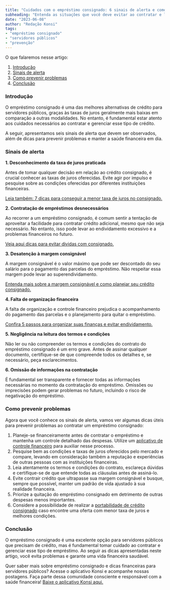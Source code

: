 ```yaml
---
title: "Cuidados com o empréstimo consignado: 6 sinais de alerta e como prevenir problemas"
subheading: "Entenda as situações que você deve evitar ao contratar e lidar com um empréstimo consignado como servidor público."
date: "2023-06-08"
author: "Redação Konsi"
tags:
- "empréstimo consignado"
- "servidores públicos"
- "prevenção"
---
```


O que falaremos nesse artigo:

1. [Introdução](#introdução)
2. [Sinais de alerta](#sinais-de-alerta)
3. [Como prevenir problemas](#como-prevenir-problemas)
4. [Conclusão](#conclusão)

### Introdução

O empréstimo consignado é uma das melhores alternativas de crédito para servidores públicos, graças às taxas de juros geralmente mais baixas em comparação a outras modalidades. No entanto, é fundamental estar atento aos cuidados necessários ao contratar e gerenciar esse tipo de crédito.

A seguir, apresentamos seis sinais de alerta que devem ser observados, além de dicas para prevenir problemas e manter a saúde financeira em dia.

### Sinais de alerta

**1. Desconhecimento da taxa de juros praticada**

Antes de tomar qualquer decisão em relação ao crédito consignado, é crucial conhecer as taxas de juros oferecidas. Evite agir por impulso e pesquise sobre as condições oferecidas por diferentes instituições financeiras.

[Leia também: 7 dicas para conseguir a menor taxa de juros no consignado.](http://konsi.com.br/postagens/7-dicas-para-conseguir-a-menor-taxa-de-juros-no-consignado)

**2. Contratação de empréstimos desnecessários**

Ao recorrer a um empréstimo consignado, é comum sentir a tentação de aproveitar a facilidade para contratar crédito adicional, mesmo que não seja necessário. No entanto, isso pode levar ao endividamento excessivo e a problemas financeiros no futuro.

[Veja aqui dicas para evitar dividas com consignado.](http://konsi.com.br/postagens/como-evitar-dividas-com-consignado)

**3. Desatenção à margem consignável**

A margem consignável é o valor máximo que pode ser descontado do seu salário para o pagamento das parcelas do empréstimo. Não respeitar essa margem pode levar ao superendividamento.

[Entenda mais sobre a margem consignável e como planejar seu crédito consignado.](http://konsi.com.br/postagens/entendendo-a-margem-consignvel-como-planejar-seu-crdito-consignado)

**4. Falta de organização financeira**

A falta de organização e controle financeiro prejudica o acompanhamento do pagamento das parcelas e o planejamento para quitar o empréstimo.

[Confira 5 passos para organizar suas finanças e evitar endividamento.](http://konsi.com.br/postagens/5-passos-para-organizar-suas-financas-e-evitar-endividamento)

**5. Negligência na leitura dos termos e condições**

Não ler ou não compreender os termos e condições do contrato do empréstimo consignado é um erro grave. Antes de assinar qualquer documento, certifique-se de que compreende todos os detalhes e, se necessário, peça esclarecimentos.

**6. Omissão de informações na contratação**

É fundamental ser transparente e fornecer todas as informações necessárias no momento da contratação do empréstimo. Omissões ou imprecisões podem gerar problemas no futuro, incluindo o risco de negativação do empréstimo.

### Como prevenir problemas

Agora que você conhece os sinais de alerta, vamos ver algumas dicas úteis para prevenir problemas ao contratar um empréstimo consignado:

1. Planeje-se financeiramente antes de contratar o empréstimo e mantenha um controle detalhado das despesas. Utilize um [aplicativo de controle financeiro](http://konsi.com.br/postagens/aplicativo-de-controle-financeiro-confira-otimas-opcoes) para auxiliar nesse processo.
2. Pesquise bem as condições e taxas de juros oferecidos pelo mercado e compare, levando em consideração também a reputação e experiências de outras pessoas com as instituições financeiras.
3. Leia atentamente os termos e condições do contrato, esclareça dúvidas e certifique-se de que entende todas as cláusulas antes de assiná-lo.
4. Evite contrair crédito que ultrapasse sua margem consignável e busque, sempre que possível, manter um padrão de vida ajustado à sua realidade financeira.
5. Priorize a quitação do empréstimo consignado em detrimento de outras despesas menos importantes.
6. Considere a possibilidade de realizar a [portabilidade de crédito consignado](http://konsi.com.br/postagens/benefcios-da-portabilidade-de-crdito-consignado-para-servidores-pblicos) caso encontre uma oferta com menor taxa de juros e melhores condições.

### Conclusão

O empréstimo consignado é uma excelente opção para servidores públicos que precisam de crédito, mas é fundamental tomar cuidado ao contratar e gerenciar esse tipo de empréstimo. Ao seguir as dicas apresentadas neste artigo, você evita problemas e garante uma vida financeira saudável.

Quer saber mais sobre empréstimo consignado e dicas financeiras para servidores públicos? Acesse o aplicativo Konsi e acompanhe nossas postagens. Faça parte dessa comunidade consciente e responsável com a saúde financeira! [Baixe o aplicativo Konsi aqui.](http://konsi.com.br/app-download)
